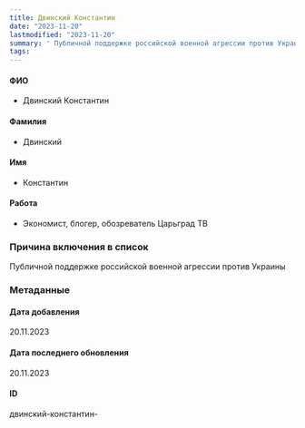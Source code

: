 ```yaml
---
title: Двинский Константин
date: "2023-11-20"
lastmodified: "2023-11-20"
summary: ' Публичной поддержке российской военной агрессии против Украины'
tags: 
---
```

<!--# pp2-->
<!--## Фигурант-->
<!--### Личные данные-->
#### ФИО
- Двинский Константин
#### Фамилия
- Двинский
#### Имя
- Константин
#### Работа
- Экономист, блогер, обозреватель Царьград ТВ
### Причина включения в список
Публичной поддержке российской военной агрессии против Украины
### Метаданные
#### Дата добавления
20.11.2023
#### Дата последнего обновления
20.11.2023
#### ID
двинский-константин-
<!--## END;-->
